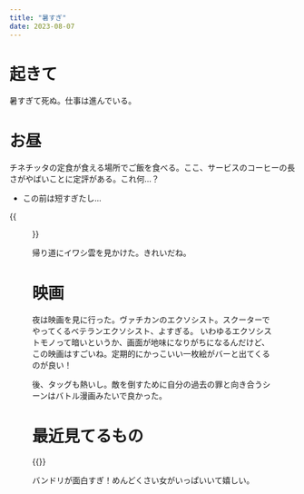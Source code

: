 ```yaml
---
title: "暑すぎ"
date: 2023-08-07
---
```


# 起きて
暑すぎて死ぬ。仕事は進んでいる。

# お昼
チネチッタの定食が食える場所でご飯を食べる。ここ、サービスのコーヒーの長さがやばいことに定評がある。これ何...？
- この前は短すぎたし...

{{<figure src="/media/2023-08-07-coffee.jpg" alt="coffee">}}

帰り道にイワシ雲を見かけた。きれいだね。

# 映画
夜は映画を見に行った。ヴァチカンのエクソシスト。スクーターでやってくるベテランエクソシスト、よすぎる。
いわゆるエクソシストモノって暗いというか、画面が地味になりがちになるんだけど、この映画はすごいね。定期的にかっこいい一枚絵がバーと出てくるのが良い！

後、タッグも熱いし。敵を倒すために自分の過去の罪と向き合うシーンはバトル漫画みたいで良かった。
# 最近見てるもの

{{<tweet user="dango_bot" id="1685536912952721408">}}

バンドリが面白すぎ！めんどくさい女がいっぱいいて嬉しい。